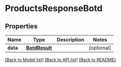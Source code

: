 # ProductsResponseBotd

## Properties
Name | Type | Description | Notes
------------ | ------------- | ------------- | -------------
**data** | [**BotdResult**](BotdResult.md) |  | [optional] 

[[Back to Model list]](../README.md#documentation-for-models) [[Back to API list]](../README.md#documentation-for-api-endpoints) [[Back to README]](../README.md)

